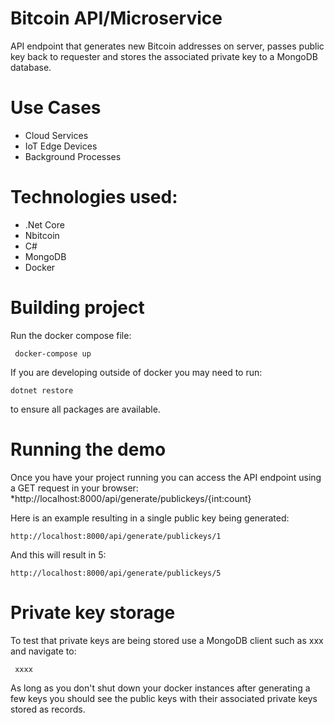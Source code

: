 # Bitcoin API/Microservice
API endpoint that generates new Bitcoin addresses on server, passes public key back to requester and stores the associated private key to a MongoDB database.

# Use Cases
* Cloud Services
* IoT Edge Devices
* Background Processes

# Technologies used:
* .Net Core
* Nbitcoin
* C#
* MongoDB
* Docker

# Building project
Run the docker compose file:

     docker-compose up

If you are developing outside of docker you may need to run:

    dotnet restore

to ensure all packages are available.

# Running the demo
Once you have your project running you can access the API endpoint using a GET request in your browser:
*http://localhost:8000/api/generate/publickeys/{int:count}

Here is an example resulting in a single public key being generated:

    http://localhost:8000/api/generate/publickeys/1

And this will result in 5:

    http://localhost:8000/api/generate/publickeys/5

# Private key storage
To test that private keys are being stored use a MongoDB client such as xxx and navigate to:

     xxxx

As long as you don't shut down your docker instances after generating a few keys you should see the public keys with their associated private keys stored as records.